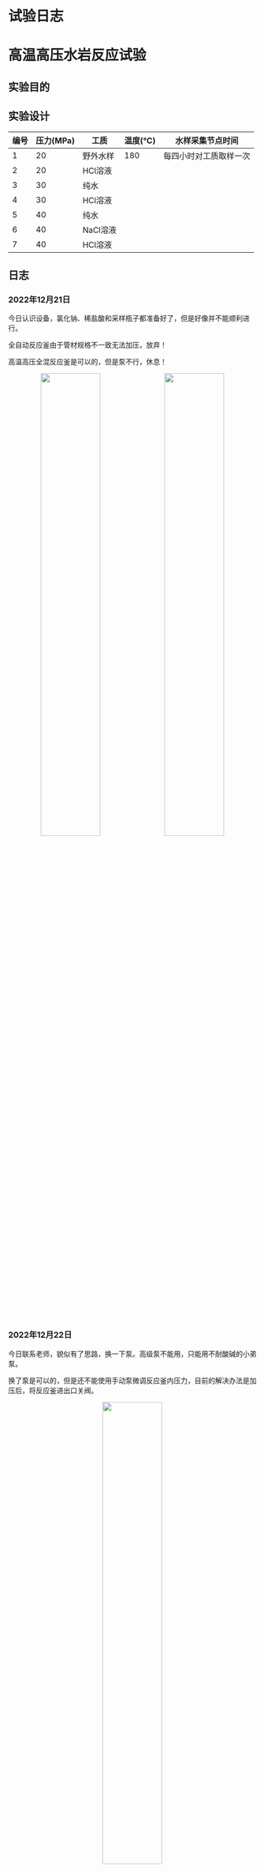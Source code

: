 # 试验日志


<!--more-->

# 高温高压水岩反应试验

## 实验目的

## 实验设计
| 编号 | 压力(MPa) | 工质     | 温度(℃) | 水样采集节点时间       |
| ---- | --------- | -------- | ------- | ---------------------- |
| 1    | 20        | 野外水样 | 180     | 每四小时对工质取样一次 |
| 2    | 20        | HCl溶液  |         |                        |
| 3    | 30        | 纯水     |         |                        |
| 4    | 30        | HCl溶液  |         |                        |
| 5    | 40        | 纯水     |         |                        |
| 6    | 40        | NaCl溶液 |         |                        |
| 7    | 40        | HCl溶液  |         |                        |

## 日志
###  2022年12月21日
今日认识设备，氯化钠、稀盐酸和采样瓶子都准备好了，但是好像并不能顺利进行。

全自动反应釜由于管材规格不一致无法加压，放弃！

高温高压全混反应釜是可以的，但是泵不行，休息！



<div align="center">
   <img src="https://my--obsidian.oss-cn-beijing.aliyuncs.com/img/202212230302843.jpg"  width=49%> <img src="https://my--obsidian.oss-cn-beijing.aliyuncs.com/img/202212230254445.jpg" width=49%> 
</div>

### 2022年12月22日
今日联系老师，貌似有了思路，换一下泵。高级泵不能用，只能用不耐酸碱的小弟泵。

换了泵是可以的，但是还不能使用手动泵微调反应釜内压力，目前的解决办法是加压后，将反应釜进出口关阀。

<div align="center">
   <img src="https://my--obsidian.oss-cn-beijing.aliyuncs.com/img/202212230306404.jpg"  width=49%> 
</div>
终于在晚上九点半正式开始，202212222130正式计时。

### 2022年12月23日
凌晨一点半，第一次取样。很给面子，没出状况，目前有个很大的问题就是，温度过高，水分蒸发散失，无法估量。

<div align="center">
   <img src="https://my--obsidian.oss-cn-beijing.aliyuncs.com/img/202212230308824.jpg"  width=49%> 
</div>
五点半，尽量起床。



-------------------------------------------

> 同时欢迎关注我导的微信公众号***为有源头热水来*** ，里边有更高级的内容值得我好好学习！

